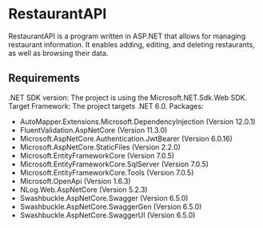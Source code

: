 # RestaurantAPI

RestaurantAPI is a program written in ASP.NET that allows for managing restaurant information. It enables adding, editing, and deleting restaurants, as well as browsing their data.

## Requirements

.NET SDK version: The project is using the Microsoft.NET.Sdk.Web SDK.
Target Framework: The project targets .NET 6.0.
Packages:
- AutoMapper.Extensions.Microsoft.DependencyInjection (Version 12.0.1)
- FluentValidation.AspNetCore (Version 11.3.0)
- Microsoft.AspNetCore.Authentication.JwtBearer (Version 6.0.16)
- Microsoft.AspNetCore.StaticFiles (Version 2.2.0)
- Microsoft.EntityFrameworkCore (Version 7.0.5)
- Microsoft.EntityFrameworkCore.SqlServer (Version 7.0.5)
- Microsoft.EntityFrameworkCore.Tools (Version 7.0.5)
- Microsoft.OpenApi (Version 1.6.3)
- NLog.Web.AspNetCore (Version 5.2.3)
- Swashbuckle.AspNetCore.Swagger (Version 6.5.0)
- Swashbuckle.AspNetCore.SwaggerGen (Version 6.5.0)
- Swashbuckle.AspNetCore.SwaggerUI (Version 6.5.0)

